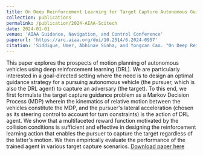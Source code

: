 ```yaml
---
title: On Deep Reinforcement Learning for Target Capture Autonomous Guidance
collection: publications
permalink: /publication/2024-AIAA-Scitech
date: 2024-01-01
venue: 'AIAA Guidance, Navigation, and Control Conference'
paperurl: 'https://arc.aiaa.org/doi/10.2514/6.2024-0957'
citation: 'Siddique, Umer, Abhinav Sinha, and Yongcan Cao. "On Deep Reinforcement Learning for Target Capture Autonomous Guidance." AIAA SCITECH 2024 Forum. 2024.'
---
```


This paper explores the prospects of motion planning of autonomous vehicles using deep reinforcement learning (DRL). We are particularly interested in a goal-directed setting where the need is to design an optimal guidance strategy for a pursuing autonomous vehicle (the pursuer, which is also the DRL agent) to capture an adversary (the target). To this end, we first formulate the target capture guidance problem as a Markov Decision Process (MDP) wherein the kinematics of relative motion between the vehicles constitute the MDP, and the pursuer's lateral acceleration (chosen as its steering control to account for turn constraints) is the action of DRL agent. We show that a multifaceted reward function motivated by the collision conditions is sufficient and effective in designing the reinforcement learning action that enables the pursuer to capture the target regardless of the latter's motion. We then empirically evaluate the performance of the trained agent in various target capture scenarios.
[Download paper here](https://arc.aiaa.org/doi/10.2514/6.2024-0957)